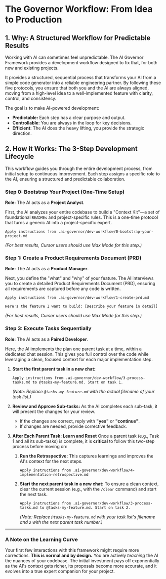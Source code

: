 # The Governor Workflow: From Idea to Production

## 1. Why: A Structured Workflow for Predictable Results

Working with AI can sometimes feel unpredictable. The AI Governor Framework provides a development workflow designed to fix that, for both new and existing projects.

It provides a structured, sequential process that transforms your AI from a simple code generator into a reliable engineering partner. By following these five protocols, you ensure that both you and the AI are always aligned, moving from a high-level idea to a well-implemented feature with clarity, control, and consistency.

The goal is to make AI-powered development:
-   **Predictable:** Each step has a clear purpose and output.
-   **Controllable:** You are always in the loop for key decisions.
-   **Efficient:** The AI does the heavy lifting, you provide the strategic direction.

## 2. How it Works: The 3-Step Development Lifecycle

This workflow guides you through the entire development process, from initial setup to continuous improvement. Each step assigns a specific role to the AI, ensuring a structured and predictable collaboration.

### Step 0: Bootstrap Your Project (One-Time Setup)
**Role:** The AI acts as a **Project Analyst**.

First, the AI analyzes your entire codebase to build a "Context Kit"—a set of foundational `READMEs` and project-specific rules. This is a one-time protocol that turns a generic AI into a project-specific expert.

```
Apply instructions from .ai-governor/dev-workflow/0-bootstrap-your-project.md
```
*(For best results, Cursor users should use Max Mode for this step.)*

### Step 1: Create a Product Requirements Document (PRD)
**Role:** The AI acts as a **Product Manager**.

Next, you define the "what" and "why" of your feature. The AI interviews you to create a detailed Product Requirements Document (PRD), ensuring all requirements are captured before any code is written.

```
Apply instructions from .ai-governor/dev-workflow/1-create-prd.md

Here's the feature I want to build: [Describe your feature in detail]
```
*(For best results, Cursor users should use Max Mode for this step.)*

### Step 3: Execute Tasks Sequentially
**Role:** The AI acts as a **Paired Developer**.

Here, the AI implements the plan one parent task at a time, within a dedicated chat session. This gives you full control over the code while leveraging a clean, focused context for each major implementation step.

1.  **Start the first parent task in a new chat:**
    ```
    Apply instructions from .ai-governor/dev-workflow/3-process-tasks.md to @tasks-my-feature.md. Start on task 1.
    ```
    *(Note: Replace `@tasks-my-feature.md` with the actual filename of your task list.)*

2.  **Review and Approve Sub-tasks:**
    As the AI completes each sub-task, it will present the changes for your review.
    -   If the changes are correct, reply with **"yes"** or **"continue"**.
    -   If changes are needed, provide corrective feedback.

3.  **After Each Parent Task: Learn and Reset**
    Once a parent task (e.g., Task 1 and all its sub-tasks) is complete, it is **critical** to follow this two-step process before moving on:

    1.  **Run the Retrospective:** This captures learnings and improves the AI's context for the next steps.
        ```
        Apply instructions from .ai-governor/dev-workflow/4-implementation-retrospective.md
        ```

    2.  **Start the next parent task in a new chat:** To ensure a clean context, clear the current session (e.g., with the `/clear` command) and start the next task.
        ```
        Apply instructions from .ai-governor/dev-workflow/3-process-tasks.md to @tasks-my-feature.md. Start on task 2.
        ```
        *(Note: Replace `@tasks-my-feature.md` with your task list's filename and `2` with the next parent task number.)*

---

### A Note on the Learning Curve

Your first few interactions with this framework might require more corrections. **This is normal and by design.** You are actively *teaching* the AI the nuances of your codebase. The initial investment pays off exponentially as the AI's context gets richer, its proposals become more accurate, and it evolves into a true expert companion for your project.
